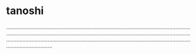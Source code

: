 # tanoshi
...................................................................................................................................................................................................................................................................................................................................................................................................................